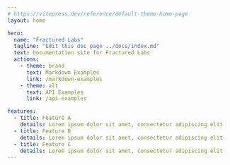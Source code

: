 ```yaml
---
# https://vitepress.dev/reference/default-theme-home-page
layout: home

hero:
  name: "Fractured Labs"
  tagline: "Edit this doc page ../docs/index.md"
  text: Documentation site for Fractured Labs
  actions:
    - theme: brand
      text: Markdown Examples
      link: /markdown-examples
    - theme: alt
      text: API Examples
      link: /api-examples

features:
  - title: Feature A
    details: Lorem ipsum dolor sit amet, consectetur adipiscing elit
  - title: Feature B
    details: Lorem ipsum dolor sit amet, consectetur adipiscing elit
  - title: Feature C
    details: Lorem ipsum dolor sit amet, consectetur adipiscing elit
---
```


